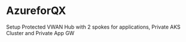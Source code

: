 # AzureforQX
Setup Protected VWAN Hub with 2 spokes for applications, Private AKS Cluster and Private App GW
